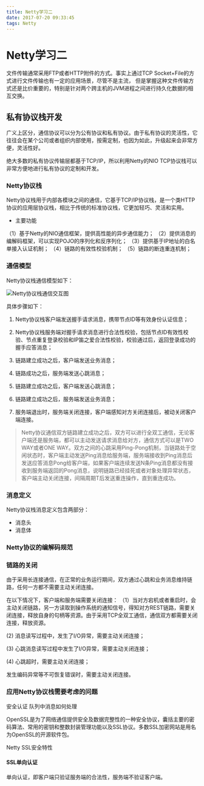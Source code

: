 ```yaml
---
title: Netty学习二
date: 2017-07-20 09:33:45
tags: Netty
---
```

# Netty学习二

文件传输通常采用FTP或者HTTP附件的方式。事实上通过TCP Socket+File的方式进行文件传输也有一定的应用场景，尽管不是主流，
但是掌握这种文件传输方式还是比价重要的，特别是针对两个跨主机的JVM进程之间进行持久化数据的相互交换。

## 私有协议栈开发

广义上区分，通信协议可以分为公有协议和私有协议。由于私有协议的灵活性，它往往会在某个公司或者组织内部使用，按需定制，也因为如此，升级起来会非常方便，灵活性好。

绝大多数的私有协议传输层都基于TCP/IP，所以利用Netty的NIO TCP协议栈可以非常方便地进行私有协议的定制和开发。

### Netty协议栈

Netty协议栈用于内部各模块之间的通信，它基于TCP/IP协议栈，是一个类HTTP协议的应用层协议栈，相比于传统的标准协议栈，它更加轻巧、灵活和实用。

- 主要功能

（1）基于Netty的NIO通信框架，提供高性能的异步通信能力；
（2）提供消息的编解码框架，可以实现POJO的序列化和反序列化；
（3）提供基于IP地址的白名单接入认证机制；
（4）链路的有效性校验机制；
（5）链路的断连重连机制；

### 通信模型

Netty协议栈通信模型如下：

![Netty协议栈通信交互图](http://i1.buimg.com/598959/85534a3442f7b9b6.png)

具体步骤如下：

1. Netty协议栈客户端发送握手请求消息，携带节点ID等有效身份认证信息；

2. Netty协议栈服务端对握手请求消息进行合法性校验，包括节点ID有效性校验、节点重复登录校验和IP笛之爱合法性校验，校验通过后，返回登录成功的握手应答消息；

3. 链路建立成功之后，客户端发送业务消息；

4. 链路成功之后，服务端发送心跳消息；

5. 链路建立成功之后，客户端发送心跳消息；

6. 链路建立成功之后，服务端发送业务消息；

7. 服务端退出时，服务端关闭连接，客户端感知对方关闭连接后，被动关闭客户端连接。

> Netty协议通信双方链路建立成功之后，双方可以进行全双工通信，无论客户端还是服务端，都可以主动发送请求消息给对方，通信方式可以是TWO WAY或者ONE WAY。双方之间的心跳采用Ping-Pong机制，当链路处于空闲状态时，客户端主动发送Ping消息给服务端，服务端接收到Ping消息后发送应答消息Pong给客户端，如果客户端连续发送N条Ping消息都没有接收到服务端返回的Pong消息，说明链路已经挂死或者对象处理异常状态，客户端主动关闭连接，间隔周期T后发送重连操作，直到重连成功。

### 消息定义

Netty协议栈消息定义包含两部分：

- 消息头
- 消息体

### Netty协议的编解码规范

### 链路的关闭

由于采用长连接通信，在正常的业务运行期间，双方通过心跳和业务消息维持链路，任何一方都不需要主动关闭连接。

在以下情况下，客户端和服务端需要关闭连接：
（1）当对方宕机或者重启时，会主动关闭链路，另一方读取到操作系统的通知信号，得知对方REST链路，需要关闭连接，释放自身的句柄等资源。由于采用TCP全双工通信，通信双方都需要关闭连接，释放资源。

 (2) 消息读写过程中，发生了I/O异常，需要主动关闭连接；

 (3) 心跳消息读写过程中发生了I/O异常，需要主动关闭连接；

 (4) 心跳超时，需要主动关闭连接；

 发生编码异常等不可恢复错误时，需要主动关闭连接。

### 应用Netty协议栈需要考虑的问题

安全认证
队列中消息如何处理

OpenSSL是为了网络通信提供安全及数据完整性的一种安全协议，囊括主要的密码算法、常用的密钥和整数封装管理功能以及SSL协议。多数SSL加密网站是用名为OpenSSL的开源软件包。

Netty SSL安全特性

#### SSL单向认证

单向认证，即客户端只验证服务端的合法性，服务端不验证客户端。
